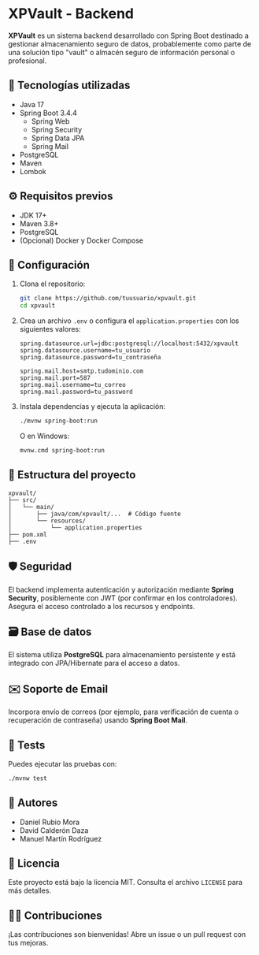 # XPVault - Backend

**XPVault** es un sistema backend desarrollado con Spring Boot destinado a gestionar almacenamiento seguro de datos, probablemente como parte de una solución tipo "vault" o almacén seguro de información personal o profesional.

## 🚀 Tecnologías utilizadas

- Java 17
- Spring Boot 3.4.4
  - Spring Web
  - Spring Security
  - Spring Data JPA
  - Spring Mail
- PostgreSQL
- Maven
- Lombok

## ⚙️ Requisitos previos

- JDK 17+
- Maven 3.8+
- PostgreSQL
- (Opcional) Docker y Docker Compose

## 🔧 Configuración

1. Clona el repositorio:

   ```bash
   git clone https://github.com/tuusuario/xpvault.git
   cd xpvault
   ```

2. Crea un archivo `.env` o configura el `application.properties` con los siguientes valores:

   ```properties
   spring.datasource.url=jdbc:postgresql://localhost:5432/xpvault
   spring.datasource.username=tu_usuario
   spring.datasource.password=tu_contraseña

   spring.mail.host=smtp.tudominio.com
   spring.mail.port=587
   spring.mail.username=tu_correo
   spring.mail.password=tu_password
   ```

3. Instala dependencias y ejecuta la aplicación:

   ```bash
   ./mvnw spring-boot:run
   ```

   O en Windows:

   ```bash
   mvnw.cmd spring-boot:run
   ```

## 📁 Estructura del proyecto

```
xpvault/
├── src/
│   └── main/
│       ├── java/com/xpvault/...  # Código fuente
│       └── resources/
│           └── application.properties
├── pom.xml
├── .env
```

## 🛡️ Seguridad

El backend implementa autenticación y autorización mediante **Spring Security**, posiblemente con JWT (por confirmar en los controladores). Asegura el acceso controlado a los recursos y endpoints.

## 🗃️ Base de datos

El sistema utiliza **PostgreSQL** para almacenamiento persistente y está integrado con JPA/Hibernate para el acceso a datos.

## ✉️ Soporte de Email

Incorpora envío de correos (por ejemplo, para verificación de cuenta o recuperación de contraseña) usando **Spring Boot Mail**.

## 🧪 Tests

Puedes ejecutar las pruebas con:

```bash
./mvnw test
```

## 👥 Autores

- Daniel Rubio Mora
- David Calderón Daza
- Manuel Martín Rodríguez

## 📄 Licencia

Este proyecto está bajo la licencia MIT. Consulta el archivo `LICENSE` para más detalles.

## 🙋‍♀️ Contribuciones

¡Las contribuciones son bienvenidas! Abre un issue o un pull request con tus mejoras.
